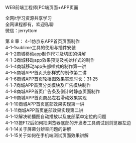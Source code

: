 WEB前端工程师[PC端页面+APP页面

全网it学习资源共享学习<br>全网课程都有，欢迎私聊<br>微信：jerryttom<br>

第 8 章： 4-1仿京东APP首页页面制作<br> 4-1-1sublime工具的使用与插件安装<br> 4-1-2商城移动app制作尺寸及切图的讲解<br> 4-1-3商城移动app效果预览及初始样式的制作<br> 4-1-4商城移动app头部样式的制作第一讲<br> 4-1-5商城APP首页头部样式的制作第二讲<br> 4-1-6商城APP首页轮播图效果实现时长：31:25<br> 4-1-7商城APP首页分类模块及广告模块制作<br> 4-1-8商城APP首页广告条及倒计时静态页面制作<br> 4-1-9商城APP首页商品左右滑动效果实现<br> 4-1-10商城APP首页底部效果实现第一讲<br> 4-1-11商城APP首页底部效果实现第二讲<br> 4-1-12解决轮播图自动播放以及底部菜单定位的问题<br> 4-1-13摁F12后如何把浏览器底部的开发者工具调试到浏览器左边<br> 4-1-14关于屏幕分辨率问题的讲解<br> 4-1-15关于如何在手机端测试页面效果讲解
